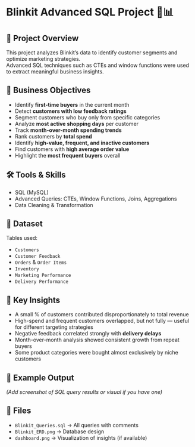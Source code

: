 # Blinkit Advanced SQL Project 🚚📊

## 📌 Project Overview
This project analyzes Blinkit’s data to identify customer segments and optimize marketing strategies.  
Advanced SQL techniques such as CTEs and window functions were used to extract meaningful business insights.

## 🎯 Business Objectives
- Identify **first-time buyers** in the current month
- Detect **customers with low feedback ratings**
- Segment customers who buy only from specific categories
- Analyze **most active shopping days** per customer
- Track **month-over-month spending trends**
- Rank customers by **total spend**
- Identify **high-value, frequent, and inactive customers**
- Find customers with **high average order value**
- Highlight the **most frequent buyers** overall

## 🛠 Tools & Skills
- SQL (MySQL)
- Advanced Queries: CTEs, Window Functions, Joins, Aggregations
- Data Cleaning & Transformation

## 📂 Dataset
Tables used:  
- `Customers`  
- `Customer Feedback`  
- `Orders` & `Order Items`  
- `Inventory`  
- `Marketing Performance`  
- `Delivery Performance`

## 🚀 Key Insights
- A small % of customers contributed disproportionately to total revenue  
- High-spend and frequent customers overlapped, but not fully — useful for different targeting strategies  
- Negative feedback correlated strongly with **delivery delays**  
- Month-over-month analysis showed consistent growth from repeat buyers  
- Some product categories were bought almost exclusively by niche customers  

## 📸 Example Output
*(Add screenshot of SQL query results or visual if you have one)*  

## 📂 Files
- `Blinkit_Queries.sql` → All queries with comments  
- `Blinkit_ERD.png` → Database design  
- `dashboard.png` → Visualization of insights (if available)  
